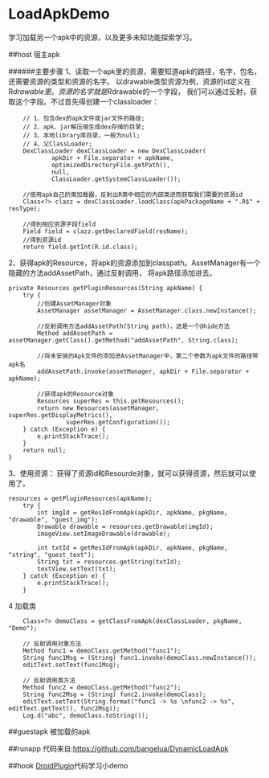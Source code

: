 # LoadApkDemo
学习加载另一个apk中的资源，以及更多未知功能探索学习。

##host
宿主apk

######主要步骤
1、读取一个apk里的资源，需要知道apk的路径，名字，包名，还需要资源的类型和资源的名字。
以drawable类型资源为例，资源的id定义在R$drawable里。资源的名字就是R$drawable的一个字段，
我们可以通过反射，获取这个字段。不过首先得创建一个classloader：
```
    // 1、包含dex的apk文件或jar文件的路径;
    // 2、apk、jar解压缩生成dex存储的目录;
    // 3、本地library库目录，一般为null;
    // 4、父ClassLoader;
    DexClassLoader dexClassLoader = new DexClassLoader(
            apkDir + File.separator + apkName,
            optimizedDirectoryFile.getPath(), 
            null, 
            ClassLoader.getSystemClassLoader());
            
    //使用apk自己的类加载器，反射出R类中相应的内部类进而获取我们需要的资源id
    Class<?> clazz = dexClassLoader.loadClass(apkPackageName + ".R$" + resType);
    
    //得到相应资源字段field
    Field field = clazz.getDeclaredField(resName);
    //得到资源id
    return field.getInt(R.id.class);
```


2、获得apk的Resource，将apk的资源添加到classpath。AssetManager有一个隐藏的方法addAssetPath，通过反射调用，
将apk路径添加进去。
```
private Resources getPluginResources(String apkName) {
    try {
        //创建AssetManager对象
        AssetManager assetManager = AssetManager.class.newInstance();
        
        //反射调用方法addAssetPath(String path)，这是一个@hide方法
        Method addAssetPath = assetManager.getClass().getMethod("addAssetPath", String.class);
        
        //将未安装的Apk文件的添加进AssetManager中，第二个参数为apk文件的路径带apk名
        addAssetPath.invoke(assetManager, apkDir + File.separator + apkName);
        
        //获得apk的Resource对象
        Resources superRes = this.getResources();
        return new Resources(assetManager, superRes.getDisplayMetrics(),
                superRes.getConfiguration());
    } catch (Exception e) {
        e.printStackTrace();
    }
    return null;
}
```


3、使用资源：
获得了资源id和Resourde对象，就可以获得资源，然后就可以使用了。
        
```
resources = getPluginResources(apkName);
    try {
        int imgId = getResIdFromApk(apkDir, apkName, pkgName, "drawable", "guest_img");
        Drawable drawable = resources.getDrawable(imgId);
        imageView.setImageDrawable(drawable);

        int txtId = getResIdFromApk(apkDir, apkName, pkgName, "string", "guest_text");
        String txt = resources.getString(txtId);
        textView.setText(txt);
    } catch (Exception e) {
        e.printStackTrace();
    }
```
    
4 加载类
        
```
    Class<?> demoClass = getClassFromApk(dexClassLoader, pkgName, "Demo");

    // 反射调用对象方法
    Method func1 = demoClass.getMethod("func1");
    String func1Msg = (String) func1.invoke(demoClass.newInstance());
    editText.setText(func1Msg);

    // 反射调用类方法
    Method func2 = demoClass.getMethod("func2");
    String func2Msg = (String) func2.invoke(demoClass);
    editText.setText(String.format("func1 -> %s \nfunc2 -> %s", editText.getText(), func2Msg));
    Log.d("abc", demoClass.toString());
```

##guestapk
被加载的apk

##runapp
代码来自:https://github.com/bangelua/DynamicLoadApk

##hook
[DroidPlugin](https://github.com/DroidPluginTeam/DroidPlugin)代码学习小demo